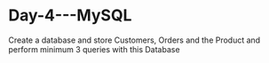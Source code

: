 # Day-4---MySQL

Create a database and store Customers, Orders and the Product and perform minimum 3 queries with this Database
